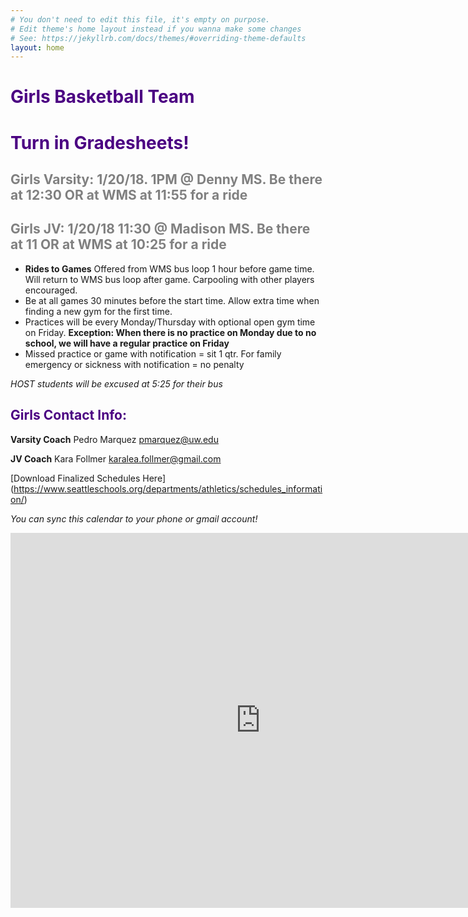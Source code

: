 ```yaml
---
# You don't need to edit this file, it's empty on purpose.
# Edit theme's home layout instead if you wanna make some changes
# See: https://jekyllrb.com/docs/themes/#overriding-theme-defaults
layout: home
---
```

# <span style ="color:indigo">**Girls Basketball Team**</span>
# <span style ="color:indigo">**Turn in Gradesheets!**</span>

## <span style ="color:gray">**Girls Varsity: 1/20/18. 1PM @ Denny MS. Be there at 12:30 OR at WMS at 11:55 for a ride**</span>
## <span style ="color:gray">**Girls JV: 1/20/18 11:30 @ Madison MS. Be there at 11 OR at WMS at 10:25 for a ride**</span>

* **Rides to Games** Offered from WMS bus loop 1 hour before game time. Will return to WMS bus loop after game. Carpooling with other players encouraged.
* Be at all games 30 minutes before the start time. Allow extra time when finding a new gym for the first time.
* Practices will be every Monday/Thursday with optional open gym time on Friday. **Exception: When there is no practice on Monday due to no school, we will have a regular practice on Friday**
* Missed practice or game with notification = sit 1 qtr. For family emergency or sickness with notification = no penalty

_HOST students will be excused at 5:25   for their bus_

## <span style="color:indigo">Girls Contact Info:</span>

**Varsity Coach** Pedro Marquez [pmarquez@uw.edu](mailto:pmarquez@uw.edu)

**JV Coach** Kara Follmer [karalea.follmer@gmail.com](mailto:karalea.follmer@gmail.com)    

[Download Finalized Schedules Here] (https://www.seattleschools.org/departments/athletics/schedules_information/)

*You can sync this calendar to your phone or gmail account!*

<iframe src="https://calendar.google.com/calendar/embed?src=creebg32ivhjuq38ij0t10c1h4%40group.calendar.google.com&ctz=America/Los_Angeles" style="border: 0" width="800" height="600" frameborder="0" scrolling="no"></iframe>

<script>
  (function(i,s,o,g,r,a,m){i['GoogleAnalyticsObject']=r;i[r]=i[r]||function(){
  (i[r].q=i[r].q||[]).push(arguments)},i[r].l=1*new Date();a=s.createElement(o),
  m=s.getElementsByTagName(o)[0];a.async=1;a.src=g;m.parentNode.insertBefore(a,m)
  })(window,document,'script','//www.google-analytics.com/analytics.js','ga');

  ga('create', 'UA-109236415-1', 'auto');
  ga('send', 'pageview');
</script>
